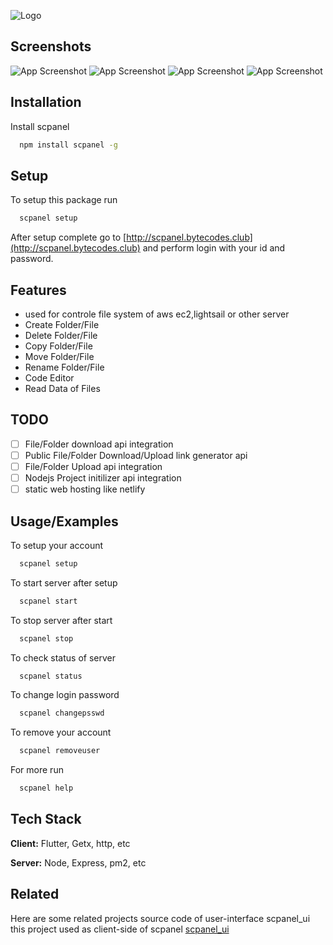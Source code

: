 
![Logo](http://utils.bytecodes.club/scpanel.png)


## Screenshots

![App Screenshot](http://utils.bytecodes.club/scpanel1.png)
![App Screenshot](http://utils.bytecodes.club/scpanel2.png)
![App Screenshot](http://utils.bytecodes.club/scpanel3.png)
![App Screenshot](http://utils.bytecodes.club/scpanel4.png)


## Installation

Install scpanel

```bash
  npm install scpanel -g
```


## Setup

To setup this package run

```bash
  scpanel setup
```
After setup complete go to [http://scpanel.bytecodes.club](http://scpanel.bytecodes.club) and perform login with your id and password.

## Features

- used for controle file system of aws ec2,lightsail or other server
- Create Folder/File
- Delete Folder/File
- Copy Folder/File
- Move Folder/File
- Rename Folder/File
- Code Editor
- Read Data of Files

## TODO

- [ ] File/Folder download api integration
- [ ] Public File/Folder Download/Upload link generator api
- [ ] File/Folder Upload api integration
- [ ] Nodejs Project initilizer api integration
- [ ] static web hosting like netlify

## Usage/Examples

To setup your account
```bash
  scpanel setup
```
To start server after setup
```bash
  scpanel start
```
To stop server after start
```bash
  scpanel stop
```
To check status of server
```bash
  scpanel status
```
To change login password
```bash
  scpanel changepsswd
```
To remove your account
```bash
  scpanel removeuser
```
For more run
```bash
  scpanel help
```
## Tech Stack

**Client:** Flutter, Getx, http, etc

**Server:** Node, Express, pm2, etc


## Related

Here are some related projects
source code of user-interface scpanel_ui this project used as client-side of scpanel
[scpanel_ui](https://github.com/ByteCodes-Club/scpanel_ui)

